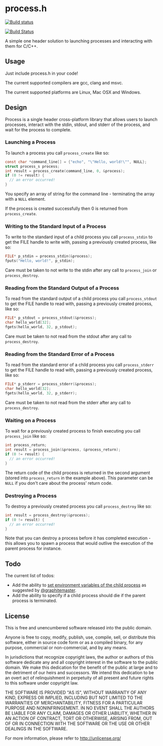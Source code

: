 # process.h #

[![Build status](https://ci.appveyor.com/api/projects/status/0sm37thiavt9juee?svg=true)](https://ci.appveyor.com/project/sheredom/process-h)

[![Build Status](https://travis-ci.org/sheredom/process.h.svg)](https://travis-ci.org/sheredom/process.h)

A simple one header solution to launching processes and interacting with them
for C/C++.

## Usage ##

Just include process.h in your code!

The current supported compilers are gcc, clang and msvc.

The current supported platforms are Linux, Mac OSX and Windows.

## Design ##

Process is a single header cross-platform library that allows users to launch
processes, interact with the stdin, stdout, and stderr of the process, and wait
for the process to complete.

### Launching a Process ###

To launch a process you call `process_create` like so:

```c
const char *command_line[] = {"echo", "\"Hello, world!\"", NULL};
struct process_s process;
int result = process_create(command_line, 0, &process);
if (0 != result) {
  // an error occurred!
}
```

You specify an array of string for the command line - terminating the array with
a `NULL` element.

If the process is created successfully then 0 is returned from `process_create`.

### Writing to the Standard Input of a Process ###

To write to the standard input of a child process you call `process_stdin` to
get the FILE handle to write with, passing a previously created process, like
so:

```c
FILE* p_stdin = process_stdin(&process);
fputs("Hello, world!", p_stdin);
```

Care must be taken to not write to the stdin after any call to `process_join` or
`process_destroy`.

### Reading from the Standard Output of a Process ###

To read from the standard output of a child process you call `process_stdout` to
get the FILE handle to read with, passing a previously created process, like
so:

```c
FILE* p_stdout = process_stdout(&process);
char hello_world[32];
fgets(hello_world, 32, p_stdout);
```

Care must be taken to not read from the stdout after any call to 
`process_destroy`.

### Reading from the Standard Error of a Process ###

To read from the standard error of a child process you call `process_stderr` to
get the FILE handle to read with, passing a previously created process, like
so:

```c
FILE* p_stderr = process_stderr(&process);
char hello_world[32];
fgets(hello_world, 32, p_stderr);
```

Care must be taken to not read from the stderr after any call to 
`process_destroy`.

### Waiting on a Process ###

To wait for a previously created process to finish executing you call
`process_join` like so:

```c
int process_return;
int result = process_join(&process, &process_return);
if (0 != result) {
  // an error occurred!
}
```

The return code of the child process is returned in the second argument (stored
into `process_return` in the example above). This parameter can be `NULL` if you
don't care about the process' return code.

### Destroying a Process ###

To destroy a previously created process you call `process_destroy` like so:

```c
int result = process_destroy(&process);
if (0 != result) {
  // an error occurred!
}
```

Note that you can destroy a process before it has completed execution - this
allows you to spawn a process that would outlive the execution of the parent
process for instance.

## Todo ##

The current list of todos:

* Add the ability to [set environment variables of the child process](https://github.com/sheredom/process.h/issues/1)
  as suggested by [@graphitemaster](https://github.com/graphitemaster).
* Add the ability to specify if a child process should die if the parent process
  is terminated.

## License ##

This is free and unencumbered software released into the public domain.

Anyone is free to copy, modify, publish, use, compile, sell, or
distribute this software, either in source code form or as a compiled
binary, for any purpose, commercial or non-commercial, and by any
means.

In jurisdictions that recognize copyright laws, the author or authors
of this software dedicate any and all copyright interest in the
software to the public domain. We make this dedication for the benefit
of the public at large and to the detriment of our heirs and
successors. We intend this dedication to be an overt act of
relinquishment in perpetuity of all present and future rights to this
software under copyright law.

THE SOFTWARE IS PROVIDED "AS IS", WITHOUT WARRANTY OF ANY KIND,
EXPRESS OR IMPLIED, INCLUDING BUT NOT LIMITED TO THE WARRANTIES OF
MERCHANTABILITY, FITNESS FOR A PARTICULAR PURPOSE AND NONINFRINGEMENT.
IN NO EVENT SHALL THE AUTHORS BE LIABLE FOR ANY CLAIM, DAMAGES OR
OTHER LIABILITY, WHETHER IN AN ACTION OF CONTRACT, TORT OR OTHERWISE,
ARISING FROM, OUT OF OR IN CONNECTION WITH THE SOFTWARE OR THE USE OR
OTHER DEALINGS IN THE SOFTWARE.

For more information, please refer to <http://unlicense.org/>
